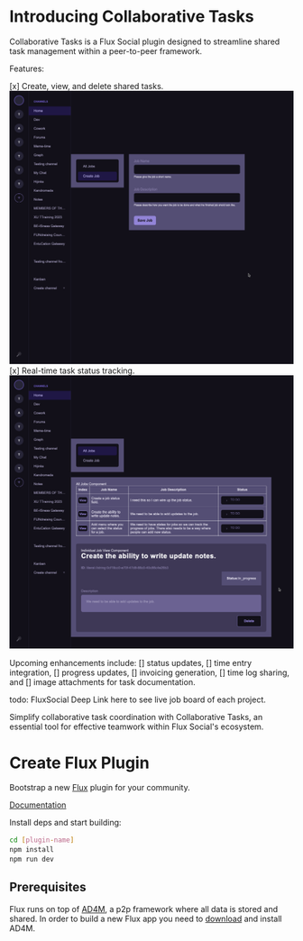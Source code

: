 # Introducing Collaborative Tasks

Collaborative Tasks is a Flux Social plugin designed to streamline shared task management within a peer-to-peer framework.

Features:

[x] Create, view, and delete shared tasks.
![Create Job View](./src/assets/create_job.png)
[x] Real-time task status tracking.
![View All Jobs and Single Job to Update](./src/assets/all_jobs_single_job.png)

Upcoming enhancements include:
[] status updates, 
[] time entry integration, 
[] progress updates, 
[] invoicing generation, 
[] time log sharing, and 
[] image attachments for task documentation.


todo: FluxSocial Deep Link here to see live job board of each project.


Simplify collaborative task coordination with Collaborative Tasks, an essential tool for effective teamwork within Flux Social's ecosystem.



# Create Flux Plugin

Bootstrap a new [Flux](https://fluxsocial.io) plugin for your community.

[Documentation](https://docs.fluxsocial.io/create-flux-plugin/getting-started/introduction.html)

Install deps and start building:

```bash [npm]
cd [plugin-name]
npm install
npm run dev
```

## Prerequisites

Flux runs on top of [AD4M](https://ad4m.dev), a p2p framework where all data is stored and shared. In order to build a new Flux app you need to [download](https://ad4m.dev/download) and install AD4M.
